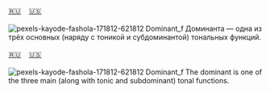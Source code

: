 <span id="ru"><a href='#ru'>🇷🇺</a> &nbsp;&nbsp;&nbsp;<a href='#en'>🇺🇸</a> &nbsp;&nbsp;&nbsp;</span><br><br>
![pexels-kayode-fashola-171812-621812](https://github.com/user-attachments/assets/480b5e96-6e40-4b55-9e04-3ed4c6ce8ba0)
Dominant_f
Доминанта — одна из трёх основных (наряду с тоникой и субдоминантой) тональных функций. 
<br><br>
<span id="en"><a href='#ru'>🇷🇺</a> &nbsp;&nbsp;&nbsp;<a href='#en'>🇺🇸</a> &nbsp;&nbsp;&nbsp;</span><br><br>
![pexels-kayode-fashola-171812-621812](https://github.com/user-attachments/assets/e14e1bf1-16ba-4d0d-94d4-ec4d857262a3)
Dominant_f
The dominant is one of the three main (along with tonic and subdominant) tonal functions.<br><br>
